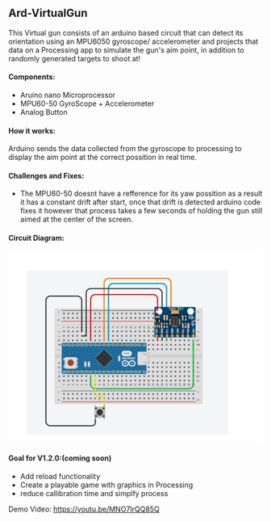 ## Ard-VirtualGun
This Virtual gun consists of an arduino based circuit that can detect its orientation using an MPU6050 gyroscope/ accelerometer and projects that data on a Processing app to simulate the gun's aim point, in addition to randomly generated targets to shoot at!

#### Components:
- Aruino nano Microprocessor
- MPU60-50 GyroScope + Accelerometer
- Analog Button

#### How it works:
Arduino sends the data collected from the gyroscope to processing to display the aim point at the correct possition in real time.

#### Challenges and Fixes:
- The MPU60-50 doesnt have a refference for its yaw possition as a result it has a constant drift after start, once that drift is detected arduino code fixes it however that process takes a few seconds of holding the gun still aimed at the center of the screen.

#### Circuit Diagram:
![Circuit Diagram](https://github.com/karimjawhar5/Ard-VirtualGun/blob/main/Circuit%20Diagram.png?raw=true)

#### Goal for V1.2.0:(coming soon)
- Add reload functionality
- Create a playable game with graphics in Processing
- reduce callibration time and simplfy process


Demo Video: https://youtu.be/MNO7IrQQ85Q
